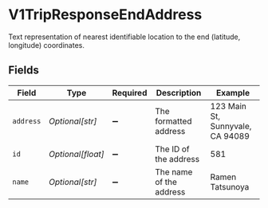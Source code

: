# V1TripResponseEndAddress

Text representation of nearest identifiable location to the end (latitude, longitude) coordinates.


## Fields

| Field                            | Type                             | Required                         | Description                      | Example                          |
| -------------------------------- | -------------------------------- | -------------------------------- | -------------------------------- | -------------------------------- |
| `address`                        | *Optional[str]*                  | :heavy_minus_sign:               | The formatted address            | 123 Main St, Sunnyvale, CA 94089 |
| `id`                             | *Optional[float]*                | :heavy_minus_sign:               | The ID of the address            | 581                              |
| `name`                           | *Optional[str]*                  | :heavy_minus_sign:               | The name of the address          | Ramen Tatsunoya                  |